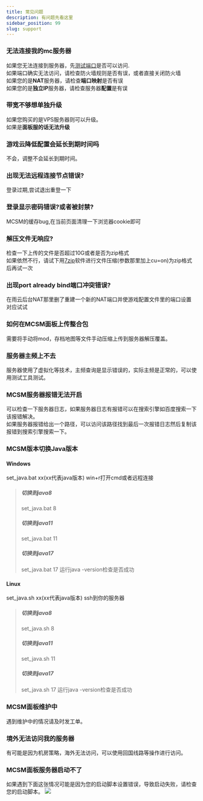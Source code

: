 ```yaml
---
title: 常见问题
description: 有问题先看这里
sidebar_position: 99
slug: support
---
```



### 无法连接我的mc服务器
如果您无法连接到服务器，先[测试端口](https://www.itdog.cn/batch_tcping/)是否可以访问.<br/>
如果端口确实无法访问，请检查防火墙规则是否有误，或者直接关闭防火墙<br/>
如果您的是**NAT**服务器，请检查**端口映射**是否有误<br/>
如果您的是**独立IP**服务器，请检查服务器**配置**是有误<br/>

### 带宽不够想单独升级
如果您购买的是VPS服务器则可以升级。<br/>
如果是**面板服的话无法升级**

### 游戏云降低配置会延长到期时间吗
不会，调整不会延长到期时间。

### 出现无法远程连接节点错误?
登录过期,尝试退出重登一下

### 登录显示密码错误?或者被封禁?
MCSM的缓存bug,在当前页面清理一下浏览器cookie即可

### 解压文件无响应?
检查一下上传的文件是否超过10G或者是否为zip格式<br/>
如果依然不行，请试下用[7zip](https://mirror.nju.edu.cn/7-zip/)软件进行文件压缩(参数那里加上cu=on)为zip格式后再试一次

### 出现port already bind端口冲突错误?
在雨云后台NAT那里删了重建一个新的NAT端口并使游戏配置文件里的端口设置对应试试

### 如何在MCSM面板上传整合包
需要将手动将mod，存档地图等文件手动压缩上传到服务器解压覆盖。

### 服务器主频上不去
服务器使用了虚拟化等技术，主频查询是显示错误的，实际主频是正常的，可以使用测试工具测试。

### MCSM服务器报错无法开启
可以检查一下服务器日志，如果服务器日志有报错可以在搜索引擎如百度搜索一下该报错解决。<br/>
如果服务器报错给出一个路径，可以访问该路径找到最后一次报错日志然后复制该报错到搜索引擎搜索一下。

### MCSM版本切换Java版本

#### Windows
set_java.bat xx(xx代表java版本)
win+r打开cmd或者远程连接

> ##### 切换到java8
> set_java.bat 8
> ##### 切换到java11
> set_java.bat 11
> ##### 切换到java17
> set_java.bat 17
> 运行java -version检查是否成功

#### Linux
set_java.sh xx(xx代表java版本)
ssh到你的服务器

> ##### 切换到java8
> set_java.sh 8
> ##### 切换到java11
> set_java.sh 11
> ##### 切换到java17
> set_java.sh 17
> 运行java -version检查是否成功

### MCSM面板维护中
遇到维护中的情况请及时发工单。

### 境外无法访问我的服务器
有可能是因为机房策略，海外无法访问，可以使用回国线路等操作进行访问。

### MCSM面板服务器启动不了
如果遇到下面这张情况可能是因为您的启动脚本设置错误，导致启动失败，请检查您的启动脚本。
![](https://cn-sy1.rains3.com/rainyun-assets/pic/2024/01/20240119114332_16a1fd4b730e9dbcab4729ee9a9291da.png)
